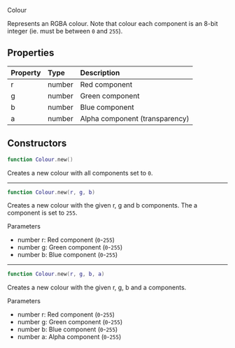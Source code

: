 <article-head>Colour</article-head>

Represents an RGBA colour. Note that colour each component is an 8-bit integer (ie. must be between `0` and `255`).

## Properties

| Property | Type | Description |
|:---------|:-----|:------------|
<prop class="rw">r</prop> | <type>number</type> | Red component
<prop class="rw">g</prop> | <type>number</type> | Green component
<prop class="rw">b</prop> | <type>number</type> | Blue component
<prop class="rw">a</prop> | <type>number</type> | Alpha component (transparency)

## Constructors

```lua
function Colour.new()
```

Creates a new colour with all components set to `0`.

---
```lua
function Colour.new(r, g, b)
```

Creates a new colour with the given <arg>r</arg>, <arg>g</arg> and <arg>b</arg> components. The <prop>a</prop> component is set to `255`.

<listhead>Parameters</listhead>

* <type>number</type> <arg>r</arg>: Red component (`0`-`255`)
* <type>number</type> <arg>g</arg>: Green component (`0`-`255`)
* <type>number</type> <arg>b</arg>: Blue component (`0`-`255`)

---
```lua
function Colour.new(r, g, b, a)
```

Creates a new colour with the given <arg>r</arg>, <arg>g</arg>, <arg>b</arg> and <arg>a</arg> components.

<listhead>Parameters</listhead>

* <type>number</type> <arg>r</arg>: Red component (`0`-`255`)
* <type>number</type> <arg>g</arg>: Green component (`0`-`255`)
* <type>number</type> <arg>b</arg>: Blue component (`0`-`255`)
* <type>number</type> <arg>a</arg>: Alpha component (`0`-`255`)
